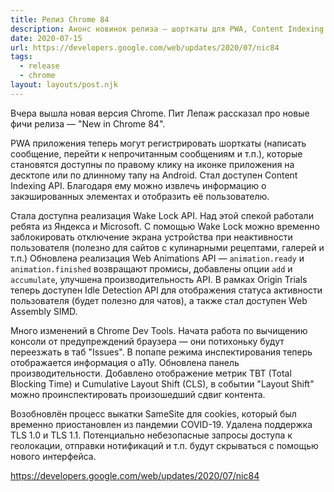 ```yaml
---
title: Релиз Chrome 84
description: Анонс новинок релиза — шорткаты для PWA, Content Indexing API, Wake Lock API и другое
date: 2020-07-15
url: https://developers.google.com/web/updates/2020/07/nic84
tags:
  - release
  - chrome
layout: layouts/post.njk
---
```

Вчера вышла новая версия Chrome. Пит Лепаж рассказал про новые фичи релиза — "New in Chrome 84".

PWA приложения теперь могут регистрировать шорткаты (написать сообщение, перейти к непрочитанным сообщениям и т.п.), которые становятся доступны по правому клику на иконке приложения на десктопе или по длинному тапу на Android. Стал доступен Content Indexing API. Благодаря ему можно извлечь информацию о закэшированных элементах и отобразить её пользователю.

Стала доступна реализация Wake Lock API. Над этой спекой работали ребята из Яндекса и Microsoft. С помощью Wake Lock можно временно заблокировать отключение экрана устройства при неактивности пользователя (полезно для сайтов с кулинарными рецептами, галерей и т.п.) Обновлена реализация Web Animations API — `animation.ready` и `animation.finished` возвращают промисы, добавлены опции `add` и `accumulate`, улучшена производительность API. В рамках Origin Trials теперь доступен Idle Detection API для отображения статуса активности пользователя (будет полезно для чатов), а также стал доступен Web Assembly SIMD.
 
Много изменений в Chrome Dev Tools. Начата работа по вычищению консоли от предупреждений браузера — они потихоньку будут переезжать в таб "Issues". В попапе режима инспектирования теперь отображается информация о a11y. Обновлена панель производительности. Добавлено отображение метрик TBT (Total Blocking Time) и Cumulative Layout Shift (CLS), в событии "Layout Shift" можно проинспектировать произошедший сдвиг контента.

Возобновлён процесс выкатки SameSite для cookies, который был временно приостановлен из пандемии COVID-19. Удалена поддержка TLS 1.0 и TLS 1.1. Потенциально небезопасные запросы доступа к геолокации, отправки нотификаций и т.п. будут скрываться с помощью нового интерфейса.

https://developers.google.com/web/updates/2020/07/nic84
